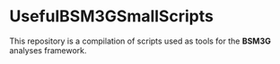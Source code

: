 # UsefulBSM3GSmallScripts
This repository is a compilation of scripts used as tools for the **BSM3G** analyses framework.
